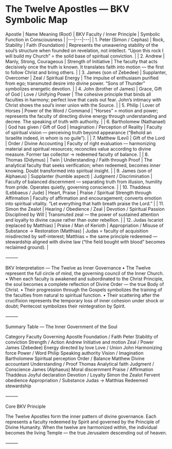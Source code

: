 # The Twelve Apostles — BKV Symbolic Map

Apostle	| Name Meaning (Root)	| BKV Faculty / Inner Principle	| Symbolic Function in Consciousness |
|---|---|---|
| 1. Peter (Simon / Cephas) | Rock, Stability | Faith (Foundation) | Represents the unwavering stability of the soul’s structure when founded on revelation, not intellect. “Upon this rock I will build my Church” = the solid base of spiritual conviction. |
| 2. Andrew | Manly, Strong, Courageous | Strength of Initiative | The faculty that acts decisively once the truth is known. It translates faith into motion — the first to follow Christ and bring others. |
| 3. James (son of Zebedee) | Supplanter, Overcomer | Zeal / Spiritual Energy | The impulse of enthusiasm purified from ego; transmuted desire into divine power. “Sons of Thunder” symbolizes energetic devotion. |
| 4. John (brother of James) | Grace, Gift of God | Love / Unifying Power | The cohesive principle that binds all faculties in harmony; perfect love that casts out fear. John’s intimacy with Christ shows the soul’s inner union with the Source. |
| 5. Philip | Lover of Horses | Power of the Word / Command | “Horses” = motion and power; represents the faculty of directing divine energy through understanding and decree. The speaking of truth with authority. |
| 6. Bartholomew (Nathanael) | God has given / Gift of God | Imagination / Perception of Reality | Faculty of spiritual vision — perceiving truth beyond appearance (“Behold an Israelite indeed, in whom is no guile”). |
| 7. Matthew (Levi) | Gift of the Lord | Order / Divine Accounting | Faculty of right evaluation — harmonizing material and spiritual resources; reconciles value according to divine measure. Former tax collector → redeemed faculty of balance. |
| 8. Thomas (Didymus) | Twin | Understanding / Faith through Proof | The analytical faculty that seeks verification; when redeemed, becomes inner knowing. Doubt transformed into spiritual insight. |
| 9. James (son of Alphaeus) | Supplanter (humble aspect) | Judgment / Discrimination | Faculty of balanced discernment — separating truth from illusion, humility from pride. Operates quietly, governing conscience. |
| 10. Thaddeus (Lebbaeus / Jude) | Heart, Praise | Praise / Spiritual Strength through Affirmation | Faculty of affirmation and encouragement; converts emotion into spiritual vitality. “Let everything that hath breath praise the Lord.” |
| 11. Simon the Zealot | Hearing / Obedience / Zeal | Devotion / Spiritual Passion Disciplined by Will | Transmuted zeal — the power of sustained attention and loyalty to divine cause rather than outer rebellion. |
| 12. Judas Iscariot (replaced by Matthias) | Praise / Man of Kerioth | Appropriation / Misuse of Substance → Restoration (Matthias) | Judas = faculty of acquisition misdirected by self-interest; Matthias = the same principle redeemed — stewardship aligned with divine law (“the field bought with blood” becomes reclaimed ground). |

⸻

BKV Interpretation — The Twelve as Inner Governance
	•	The Twelve represent the full circle of mind, the governing council of the Inner Church.
	•	When each faculty is awakened and subordinated to the Christ Principle, the soul becomes a complete reflection of Divine Order — the true Body of Christ.
	•	Their progression through the Gospels symbolizes the training of the faculties from natural to spiritual function.
	•	Their scattering after the crucifixion represents the temporary loss of inner cohesion under shock or doubt; Pentecost symbolizes their reintegration by Spirit.

⸻

Summary Table — The Inner Government of the Soul

Category	Faculty	Governing Apostle
Foundation / Faith	Peter	Stability of conviction
Strength / Action	Andrew	Initiative and motion
Zeal / Power	James (Zebedee)	Energy directed by love
Love / Union	John	Harmonizing force
Power / Word	Philip	Speaking authority
Vision / Imagination	Bartholomew	Spiritual perception
Order / Balance	Matthew	Divine accountant
Understanding / Proof	Thomas	Analytical faith
Judgment / Conscience	James (Alphaeus)	Moral discernment
Praise / Affirmation	Thaddeus	Joyful declaration
Devotion / Loyalty	Simon the Zealot	Fervent obedience
Appropriation / Substance	Judas → Matthias	Redeemed stewardship


⸻

Core BKV Principle

The Twelve Apostles form the inner pattern of divine governance.
Each represents a faculty redeemed by Spirit and governed by the Principle of Divine Humanity.
When the twelve are harmonized within, the individual becomes the living Temple — the true Jerusalem descending out of heaven.

⸻
